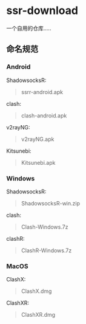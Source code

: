 # ssr-download


一个自用的仓库.....

## 命名规范

### Android
ShadowsocksR:
> ssrr-android.apk

clash:
> clash-android.apk

v2rayNG:
> v2rayNG.apk

Kitsunebi:
> Kitsunebi.apk


### Windows
ShadowsocksR:
> ShadowsocksR-win.zip

clash:
> Clash-Windows.7z

clashR:
> ClashR-Windows.7z

### MacOS

ClashX:
> ClashX.dmg

ClashXR:
> ClashXR.dmg